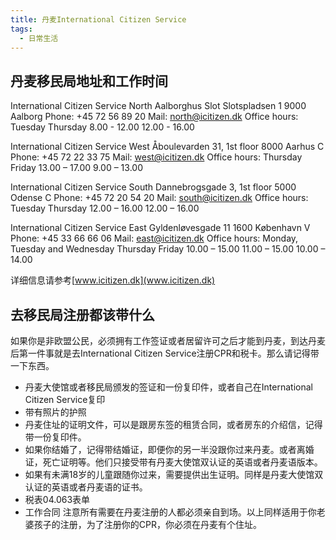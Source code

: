 ```yaml
---
title: 丹麦International Citizen Service
tags:
  - 日常生活
---
```


## 丹麦移民局地址和工作时间
International Citizen Service North
Aalborghus Slot Slotspladsen 1 9000 Aalborg
Phone: +45 72 56 89 20 Mail: north@icitizen.dk
Office hours:
Tuesday Thursday
8.00 - 12.00 12.00 - 16.00

International Citizen Service West
Åboulevarden 31, 1st floor 8000 Aarhus C
Phone: +45 72 22 33 75 Mail: west@icitizen.dk 
Office hours:
Thursday Friday
13.00 – 17.00 9.00 – 13.00

International Citizen Service South
Dannebrogsgade 3, 1st floor 5000 Odense C
Phone: +45 72 20 54 20 Mail: south@icitizen.dk 
Office hours:
Tuesday Thursday
12.00 – 16.00 12.00 – 16.00

International Citizen Service East
Gyldenløvesgade 11 1600 København V Phone: +45 33 66 66 06 Mail: east@icitizen.dk 
Office hours:
Monday, Tuesday and
Wednesday Thursday Friday
10.00 – 15.00 11.00 – 15.00 10.00 – 14.00

详细信息请参考[www.icitizen.dk](www.icitizen.dk)

## 去移民局注册都该带什么
如果你是非欧盟公民，必须拥有工作签证或者居留许可之后才能到丹麦，到达丹麦后第一件事就是去International Citizen Service注册CPR和税卡。那么请记得带一下东西。
* 丹麦大使馆或者移民局颁发的签证和一份复印件，或者自己在International Citizen Service复印
* 带有照片的护照
* 丹麦住址的证明文件，可以是跟房东签的租赁合同，或者房东的介绍信，记得带一份复印件。
* 如果你结婚了，记得带结婚证，即便你的另一半没跟你过来丹麦。或者离婚证，死亡证明等。他们只接受带有丹麦大使馆双认证的英语或者丹麦语版本。
* 如果有未满18岁的儿童跟随你过来，需要提供出生证明。同样是丹麦大使馆双认证的英语或者丹麦语的证书。
* 税表04.063表单
* 工作合同
注意所有需要在丹麦注册的人都必须亲自到场。以上同样适用于你老婆孩子的注册，为了注册你的CPR，你必须在丹麦有个住址。

